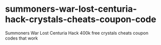 # summoners-war-lost-centuria-hack-crystals-cheats-coupon-code
Summoners War Lost Centuria Hack 400k free crystals cheats coupon codes that work
